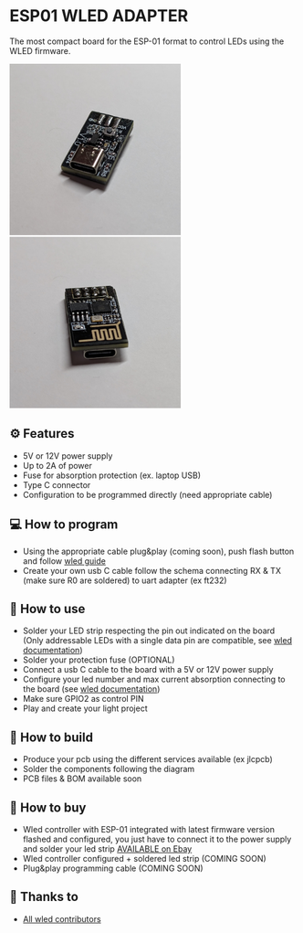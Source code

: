 
# ESP01 WLED ADAPTER
The most compact board for the ESP-01 format to control LEDs using the WLED firmware.

<img src="https://github.com/BiagioFerri/wled_esp01_adapter/blob/main/images/boardSide.jpg" width="300" height="300"> <img src="https://github.com/BiagioFerri/wled_esp01_adapter/blob/main/images/esp01side.jpg" width="300" height="300">

## ⚙️ Features
* 5V or 12V power supply
* Up to 2A of power
* Fuse for absorption protection (ex. laptop USB)
* Type C connector
* Configuration to be programmed directly (need appropriate cable)

## 💻 How to program
* Using the appropriate cable plug&play (coming soon), push flash button and follow [wled guide](https://kno.wled.ge/basics/install-binary/)
* Create your own usb C cable follow the schema connecting RX & TX (make sure R0 are soldered) to uart adapter (ex ft232)

## 📱 How to use
* Solder your LED strip respecting the pin out indicated on the board (Only addressable LEDs with a single data pin are compatible, see [wled documentation](https://kno.wled.ge/basics/compatible-led-strips/))
* Solder your protection fuse (OPTIONAL)
* Connect a usb C cable to the board with a 5V or 12V power supply
* Configure your led number and max current absorption connecting to the board (see [wled documentation](https://kno.wled.ge/basics/top5_mistakes/))
* Make sure GPIO2 as control PIN
* Play and create your light project

## 🔨 How to build
* Produce your pcb using the different services available (ex jlcpcb)
* Solder the components following the diagram
* PCB files & BOM available soon 

## 💸 How to buy
* Wled controller with ESP-01 integrated with latest firmware version flashed and configured, you just have to connect it to the power supply and solder your led strip [AVAILABLE on Ebay]()
* Wled controller configured + soldered led strip (COMING SOON)
* Plug&play programming cable (COMING SOON)

## 🙏 Thanks to
* [All wled contributors](https://github.com/wled/WLED)
